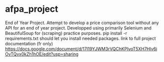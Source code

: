 # afpa_project

End of Year Project.
Attempt to develop a price comparison tool without any API for an end of year project.
Developped using primarily Selenium and BeautifulSoup for (scraping) practice purposes.
pip install -r requirements.txt should let you install needed packages.
link to full project documentation (fr only)
https://docs.google.com/document/d/17l19YJWM3rVQChKPIvoT5XH7Hlv6iOvTQvx0kZh1hOE/edit?usp=sharing
